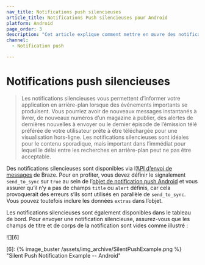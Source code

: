 ```yaml
---
nav_title: Notifications push silencieuses
article_title: Notifications Push silencieuses pour Android
platform: Android
page_order: 3
description: "Cet article explique comment mettre en œuvre des notifications push silencieuses dans votre application Android."
channel:
  - Notification push

---
```


# Notifications push silencieuses

> Les notifications silencieuses vous permettent d’informer votre application en arrière-plan lorsque des événements importants se produisent. Vous pourriez avoir de nouveaux messages instantanés à livrer, de nouveaux numéros d’un magazine à publier, des alertes de dernières nouvelles à envoyer ou le dernier épisode de l’émission télé préférée de votre utilisateur prête à être téléchargée pour une visualisation hors-ligne. Les notifications silencieuses sont idéales pour le contenu sporadique, mais important dans l’immédiat pour lequel le délai entre les recherches en arrière-plan peut ne pas être acceptable.

Des notifications silencieuses sont disponibles via l’[API d’envoi de messages][2] de Braze. Pour en profiter, vous devez définir le signalement `send_to_sync` sur `true` au sein de l’[objet de notification push Android][3] et vous assurer qu’il n’y a pas de champs `title` ou `alert` définis, car cela provoquerait des erreurs s’ils sont utilisés en parallèle de `send_to_sync`. Vous pouvez toutefois inclure les données `extras` dans l’objet.

Les notifications silencieuses sont également disponibles dans le tableau de bord. Pour envoyer une notification silencieuse, assurez-vous que les champs de titre et de corps de la notification sont vides comme illustré :

![][6]

[2]: {{site.baseurl}}/api/endpoints/messaging/
[3]: {{site.baseurl}}/api/objects_filters/messaging/android_object/
[6]: {% image_buster /assets/img_archive/SilentPushExample.png %} "Silent Push Notification Example -- Android"
